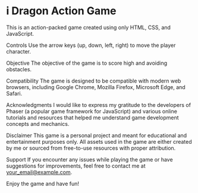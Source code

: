 # i Dragon Action Game 

This is an action-packed game created using only HTML, CSS, and JavaScript. 

Controls
Use the arrow keys (up, down, left, right) to move the player character.

Objective
The objective of the game is to score high and avoiding obstacles. 

Compatibility
The game is designed to be compatible with modern web browsers, including Google Chrome, Mozilla Firefox, Microsoft Edge, and Safari.

Acknowledgments
I would like to express my gratitude to the developers of Phaser (a popular game framework for JavaScript) and various online tutorials and resources that helped me understand game development concepts and mechanics.

Disclaimer
This game is a personal project and meant for educational and entertainment purposes only. All assets used in the game are either created by me or sourced from free-to-use resources with proper attribution.

Support
If you encounter any issues while playing the game or have suggestions for improvements, feel free to contact me at your_email@example.com.

Enjoy the game and have fun!
